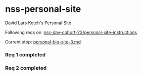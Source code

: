 # nss-personal-site
David Lars Ketch's Personal Site

Following reqs on: [nss-day-cohort-23/personal-site-instructions](https://github.com/nss-day-cohort-23/personal-site-instructions)

Current step: [personal-bio-site-3.md](https://github.com/nss-day-cohort-23/personal-site-instructions/blob/master/personal-bio-site-3.md)

### Req 1 completed

### Req 2 completed
